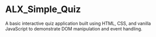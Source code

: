 # ALX_Simple_Quiz
A basic interactive quiz application built using HTML, CSS, and vanilla JavaScript to demonstrate DOM manipulation and event handling.
